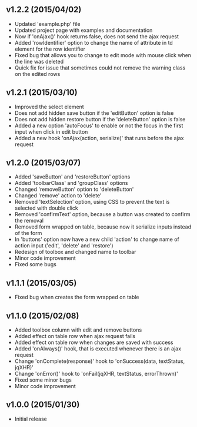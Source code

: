 v1.2.2 (2015/04/02)
-------------------
- Updated 'example.php' file
- Updated project page with examples and documentation
- Now if 'onAjax()' hook returns false, does not send the ajax request
- Added 'rowIdentifier' option to change the name of attribute in td element for the row identifier
- Fixed bug that allows you to change to edit mode with mouse click when the line was deleted
- Quick fix for issue that sometimes could not remove the warning class on the edited rows

v1.2.1 (2015/03/10)
-------------------
- Improved the select element
- Does not add hidden save button if the 'editButton' option is false
- Does not add hidden restore button if the 'deleteButton' option is false
- Added a new option 'autoFocus' to enable or not the focus in the first input when click in edit button
- Added a new hook 'onAjax(action, serialize)' that runs before the ajax request

v1.2.0 (2015/03/07)
-------------------
- Added 'saveButton' and 'restoreButton' options
- Added 'toolbarClass' and 'groupClass' options
- Changed 'removeButton' option to 'deleteButton'
- Changed 'remove' action to 'delete'
- Removed 'textSelection' option, using CSS to prevent the text is selected with double click
- Removed 'confirmText' option, because a button was created to confirm the removal
- Removed form wrapped on table, because now it serialize inputs instead of the form
- In 'buttons' option now have a new child 'action' to change name of action input ('edit', 'delete' and 'restore')
- Redesign of toolbox and changed name to toolbar
- Minor code improvement
- Fixed some bugs

v1.1.1 (2015/03/05)
-------------------
- Fixed bug when creates the form wrapped on table

v1.1.0 (2015/02/08)
-------------------
- Added toolbox column with edit and remove buttons
- Added effect on table row when ajax request fails
- Added effect on table row when changes are saved with success
- Added 'onAlways()' hook, that is executed whenever there is an ajax request
- Change 'onComplete(response)' hook to 'onSuccess(data, textStatus, jqXHR)'
- Change 'onError()' hook to 'onFail(jqXHR, textStatus, errorThrown)'
- Fixed some minor bugs
- Minor code improvement

v1.0.0 (2015/01/30)
-------------------
- Initial release
